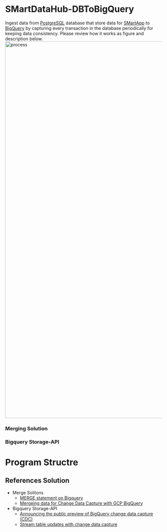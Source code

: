 # SMartDataHub-DBToBigQuery
Ingest data from [PostgreSQL](https://www.postgresql.org/) database that store  data for [SMartApp](https://github.com/technqvi/SMartApp)  to [BigQuery](https://cloud.google.com/bigquery?hl=en) by capturing every transaction in the database periodically for keeping data consistency. Please review how it works as figure and description below.
 <img width="1214" alt="process" src="https://github.com/technqvi/SMartDataHub-DBToBigQuery/assets/38780060/9807ceb9-fb0c-47b8-9015-37e668223dd0">
### Merging Solution
### Bigquery Storage-API



# Program Structre


## References Solution
* Merge Solitons
  * [MERGE statement on Bigquery](https://cloud.google.com/bigquery/docs/using-dml-with-partitioned-tables#using_a_merge_statement)
  * [Mergeing data for Change Data Capture with GCP BigQuery](https://nileshk611.medium.com/change-data-capture-with-gcp-bigquery-6b09aec400bc)
* Bigquery Storage-API
  * [Announcing the public preview of BigQuery change data capture (CDC)](https://cloud.google.com/blog/products/data-analytics/bigquery-gains-change-data-capture-functionality)
  * [Stream table updates with change data capture](https://cloud.google.com/bigquery/docs/change-data-capture)
